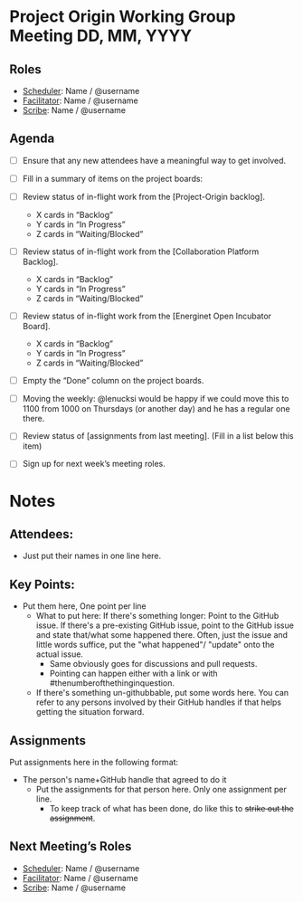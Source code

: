 <!-- 

#### Do these things to set up this document ####

Find the complete to-do list for the scheduler here: https://github.com/project-origin/origin-collaboration/blob/main/docs/guidelines/roles.md#scheduler. In summary: 

* Name this file: `project-origin-working-session-dd-mm-yyyy.md`
* Replace DD, MM, YYYY in the title with the day, month and year of the upcoming meeting. 
* Add the names in "Roles" provided in the "Notes" section from the last meeting minutes. 
* Update the Project Board statuses with the correct number of cards in the specified columns
* Copy the assignments list from the "Notes" section from the last meeting minutes and paste below the item: "Review status of assignments from last meeting" in the agenda.
* Create a pull request and call the branch `working-session-notes-dd-mm-yyyy`(remember to apply the label `working-session-notes`when the pull request is created)
* Delete this "Do these things to set up this document" part

##################################################
-->

# Project Origin Working Group Meeting DD, MM, YYYY

## Roles
- [Scheduler]: Name / @username 
- [Facilitator]: Name / @username
- [Scribe]: Name / @username  

## Agenda

- [ ] Ensure that any new attendees have a meaningful way to get involved.
- [ ] Fill in a summary of items on the project boards:
- [ ] Review status of in-flight work from the [Project-Origin backlog].
  - X cards in “Backlog” 
  - Y cards in “In Progress” 
  - Z cards in “Waiting/Blocked”
- [ ] Review status of in-flight work from the [Collaboration Platform Backlog].
  - X cards in “Backlog” 
  - Y cards in “In Progress” 
  - Z cards in “Waiting/Blocked” 
- [ ] Review status of in-flight work from the [Energinet Open Incubator Board].
  - X cards in “Backlog” 
  - Y cards in “In Progress” 
  - Z cards in “Waiting/Blocked”
- [ ] Empty the “Done” column on the project boards.
- [ ] Moving the weekly: @lenucksi would be happy if we could move this to 1100 from 1000 on Thursdays (or another day) and he has a regular one there.
- [ ] Review status of [assignments from last meeting]. (Fill in a list below this item)
- [ ] Sign up for next week’s meeting roles.


# Notes

## Attendees:
- Just put their names in one line here.

## Key Points:
- Put them here, One point per line
  - What to put here: If there's something longer: Point to the GitHub issue. If there's a pre-existing GitHub issue, point to the GitHub issue and state that/what some happened there. Often, just the issue and little words suffice, put the "what happened"/ "update" onto the actual issue. 
    - Same obviously goes for discussions and pull requests.
    - Pointing can happen either with a link or with #thenumberofthethinginquestion.
  - If there's something un-githubbable, put some words here. You can refer to any persons involved by their GitHub handles if that helps getting the situation forward.

## Assignments
Put assignments here in the following format: 

- The person's name+GitHub handle  that agreed to do it
  - Put the assignments for that person here. Only one assignment  per line.
    - To keep track of what has been done, do like this to ~~strike out the assignment~~.

## Next Meeting’s Roles

- [Scheduler]: Name / @username 
- [Facilitator]: Name / @username
- [Scribe]: Name / @username 

[Project board Project-Origin]: https://github.com/orgs/project-origin/projects/6/views/2
[Project board Collaboration Platform]: https://github.com/orgs/project-origin/projects/2/views/1
[Project board Energinet Open Incubator]: https://github.com/orgs/energinet-open-incubator/projects/1/views/1

[Scheduler]: https://github.com/project-origin/origin-collaboration/blob/main/docs/guidelines/roles.md#scheduler
[Facilitator]: https://github.com/project-origin/origin-collaboration/blob/main/docs/guidelines/roles.md#facilitator
[Scribe]: https://github.com/project-origin/origin-collaboration/blob/main/docs/guidelines/roles.md#scribe

